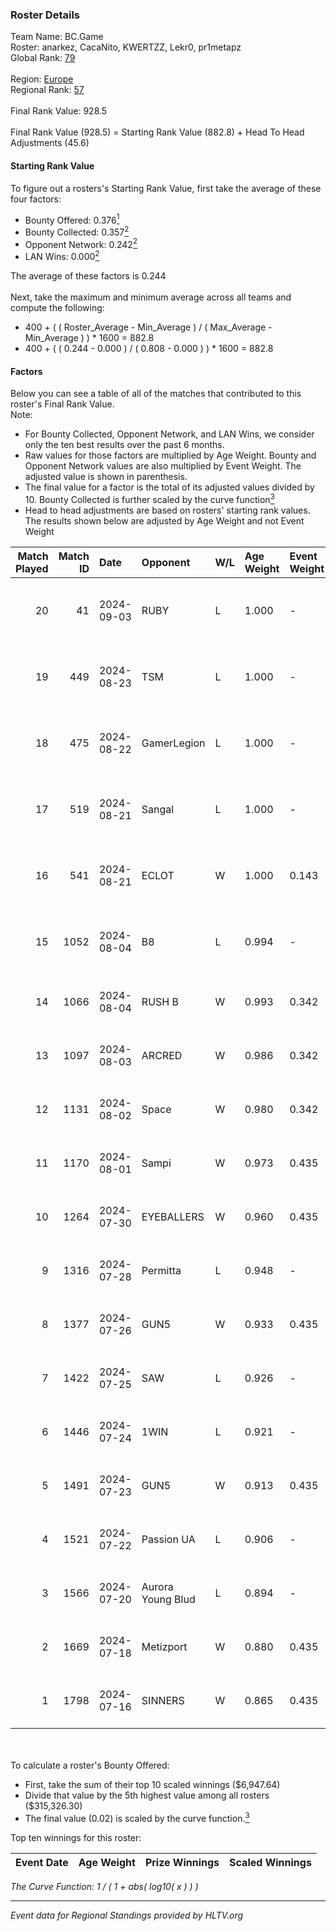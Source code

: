 ### Roster Details<br />
Team Name: BC.Game<br />
Roster: anarkez, CacaNito, KWERTZZ, Lekr0, pr1metapz<br />
Global Rank: [79](../../standings_global_2024_09_04.md)<br />
<br />
Region: [Europe]( ../../standings_europe_2024_09_04.md)<br />
Regional Rank: [57]( ../../standings_europe_2024_09_04.md)<br />
<br />
Final Rank Value:  928.5<br />
<br />
Final Rank Value (928.5) = Starting Rank Value (882.8) + Head To Head Adjustments (45.6)<br />

#### Starting Rank Value<br />
To figure out a rosters's Starting Rank Value, first take the average of these four factors:<br />
- Bounty Offered: 0.376[<sup>1</sup>](#table2)
- Bounty Collected: 0.357[<sup>2</sup>](#table1)
- Opponent Network: 0.242[<sup>2</sup>](#table1)
- LAN Wins: 0.000[<sup>2</sup>](#table1)

The average of these factors is 0.244<br />
<br />
Next, take the maximum and minimum average across all teams and compute the following:<br />
- 400 + ( ( Roster_Average - Min_Average ) / ( Max_Average - Min_Average ) ) * 1600 = 882.8
- 400 + ( ( 0.244 - 0.000 ) / ( 0.808 - 0.000 ) ) * 1600 = 882.8


#### Factors<br />
Below you can see a table of all of the matches that contributed to this roster's Final Rank Value.<br />
Note:<br />

- For Bounty Collected, Opponent Network, and LAN Wins, we consider only the ten best results over the past 6 months.
- Raw values for those factors are multiplied by Age Weight. Bounty and Opponent Network values are also multiplied by Event Weight. The adjusted value is shown in parenthesis.
- The final value for a factor is the total of its adjusted values divided by 10. Bounty Collected is further scaled by the curve function[<sup>3</sup>](#curveFunction)
- Head to head adjustments are based on rosters' starting rank values. The results shown below are adjusted by Age Weight and not Event Weight
<span id="table1"></span><br />


| Match Played | Match ID | Date       | Opponent          | W/L | Age Weight | Event Weight | Bounty Collected | Opponent Network | LAN Wins  | H2H Adj. | Roster                                       |
| -: | -: | :- | :- | :- | :- | :- | :- | :- | :- | -: | :- |
|           20 |       41 | 2024-09-03 | RUBY              | L   | 1.000      | -            | -                | -                | -         |   -19.02 | anarkez, CacaNito, KWERTZZ, Lekr0, pr1metapz |
|           19 |      449 | 2024-08-23 | TSM               | L   | 1.000      | -            | -                | -                | -         |   -11.41 | anarkez, CacaNito, KWERTZZ, Lekr0, pr1metapz |
|           18 |      475 | 2024-08-22 | GamerLegion       | L   | 1.000      | -            | -                | -                | -         |   -10.08 | anarkez, CacaNito, KWERTZZ, Lekr0, pr1metapz |
|           17 |      519 | 2024-08-21 | Sangal            | L   | 1.000      | -            | -                | -                | -         |    -4.14 | anarkez, CacaNito, KWERTZZ, Lekr0, pr1metapz |
|           16 |      541 | 2024-08-21 | ECLOT             | W   | 1.000      | 0.143        | 0.072 (0.010)    | 0.677 (0.097)    | 0 (0.000) |    16.65 | anarkez, CacaNito, KWERTZZ, Lekr0, pr1metapz |
|           15 |     1052 | 2024-08-04 | B8                | L   | 0.994      | -            | -                | -                | -         |    -8.60 | anarkez, CacaNito, Lekr0, pr1metapz, REDSTAR |
|           14 |     1066 | 2024-08-04 | RUSH B            | W   | 0.993      | 0.342        | 0.022 (0.008)    | 0.318 (0.108)    | 0 (0.000) |    14.85 | anarkez, CacaNito, joel, Lekr0, pr1metapz    |
|           13 |     1097 | 2024-08-03 | ARCRED            | W   | 0.986      | 0.342        | 0.033 (0.011)    | 0.440 (0.149)    | 0 (0.000) |    16.00 | anarkez, CacaNito, joel, Lekr0, pr1metapz    |
|           12 |     1131 | 2024-08-02 | Space             | W   | 0.980      | 0.342        | 0.004 (0.001)    | 0.458 (0.154)    | 0 (0.000) |    11.35 | anarkez, CacaNito, joel, Lekr0, pr1metapz    |
|           11 |     1170 | 2024-08-01 | Sampi             | W   | 0.973      | 0.435        | 0.033 (0.014)    | 1.000 (0.423)    | 0 (0.000) |    13.99 | anarkez, CacaNito, joel, Lekr0, pr1metapz    |
|           10 |     1264 | 2024-07-30 | EYEBALLERS        | W   | 0.960      | 0.435        | 0.003 (0.001)    | 0.624 (0.260)    | 0 (0.000) |    10.72 | anarkez, CacaNito, joel, Lekr0, pr1metapz    |
|            9 |     1316 | 2024-07-28 | Permitta          | L   | 0.948      | -            | -                | -                | -         |   -14.32 | anarkez, CacaNito, joel, Lekr0, pr1metapz    |
|            8 |     1377 | 2024-07-26 | GUN5              | W   | 0.933      | 0.435        | 0.090 (0.037)    | 0.828 (0.336)    | 0 (0.000) |    15.25 | anarkez, CacaNito, joel, Lekr0, pr1metapz    |
|            7 |     1422 | 2024-07-25 | SAW               | L   | 0.926      | -            | -                | -                | -         |    -1.53 | anarkez, CacaNito, joel, Lekr0, pr1metapz    |
|            6 |     1446 | 2024-07-24 | 1WIN              | L   | 0.921      | -            | -                | -                | -         |   -13.16 | anarkez, CacaNito, joel, Lekr0, pr1metapz    |
|            5 |     1491 | 2024-07-23 | GUN5              | W   | 0.913      | 0.435        | 0.090 (0.036)    | 0.828 (0.329)    | 0 (0.000) |    16.19 | anarkez, CacaNito, joel, Lekr0, pr1metapz    |
|            4 |     1521 | 2024-07-22 | Passion UA        | L   | 0.906      | -            | -                | -                | -         |    -6.92 | anarkez, CacaNito, joel, Lekr0, pr1metapz    |
|            3 |     1566 | 2024-07-20 | Aurora Young Blud | L   | 0.894      | -            | -                | -                | -         |   -12.90 | anarkez, CacaNito, joel, Lekr0, pr1metapz    |
|            2 |     1669 | 2024-07-18 | Metizport         | W   | 0.880      | 0.435        | 0.019 (0.007)    | 0.498 (0.190)    | 0 (0.000) |    14.45 | anarkez, CacaNito, joel, Lekr0, pr1metapz    |
|            1 |     1798 | 2024-07-16 | SINNERS           | W   | 0.865      | 0.435        | 0.084 (0.032)    | 1.000 (0.376)    | 0 (0.000) |    18.25 | anarkez, CacaNito, joel, Lekr0, pr1metapz    |

<br />
<span id="table2"></span><br />
To calculate a roster's Bounty Offered:<br />

- First, take the sum of their top 10 scaled winnings ($6,947.64)
- Divide that value by the 5th highest value among all rosters ($315,326.30)
- The final value (0.02) is scaled by the curve function.[<sup>3</sup>](#curveFunction)

Top ten winnings for this roster:<br />

| Event Date | Age Weight | Prize Winnings | Scaled Winnings |
| :- | -: | :- | :- |


<span id="curveFunction"></span>_The Curve Function: 1 / ( 1 + abs( log10( x ) ) )_<br />

---
_Event data for Regional Standings provided by HLTV.org_<br />
